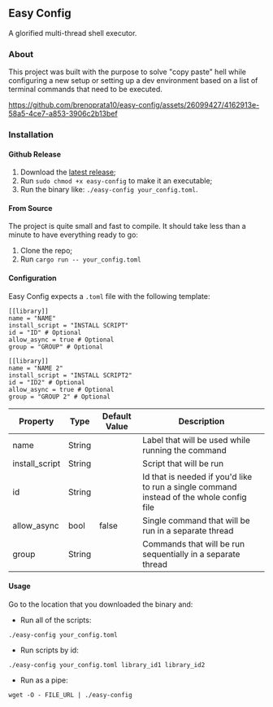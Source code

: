 ## Easy Config

A glorified multi-thread shell executor.

### About

This project was built with the purpose to solve "copy paste" hell while configuring a new setup or setting up a dev environment based on a list of terminal commands that need to be executed.

https://github.com/brenoprata10/easy-config/assets/26099427/4162913e-58a5-4ce7-a853-3906c2b13bef

### Installation

#### Github Release

1. Download the [latest release](https://github.com/brenoprata10/easy-config/releases/latest);
2. Run `sudo chmod +x easy-config` to make it an executable;
3. Run the binary like: `./easy-config your_config.toml`.

#### From Source

The project is quite small and fast to compile. It should take less than a minute to have everything ready to go:

1. Clone the repo;
2. Run `cargo run -- your_config.toml`

#### Configuration

Easy Config expects a `.toml` file with the following template:

```
[[library]]
name = "NAME"
install_script = "INSTALL SCRIPT"
id = "ID" # Optional
allow_async = true # Optional 
group = "GROUP" # Optional

[[library]]
name = "NAME 2"
install_script = "INSTALL SCRIPT2"
id = "ID2" # Optional
allow_async = true # Optional 
group = "GROUP 2" # Optional
```

| Property | Type | Default Value | Description |
|---|---|---|---|
| name | String |  | Label that will be used while running the command |
| install_script | String |  | Script that will be run |
| id | String |  | Id that is needed if you'd like to run a single command instead of the whole config file |
| allow_async | bool | false | Single command that will be run in a separate thread |
| group | String |  | Commands that will be run sequentially in a separate thread |

#### Usage

Go to the location that you downloaded the binary and:

- Run all of the scripts:

```
./easy-config your_config.toml
```

- Run scripts by id:

```
./easy-config your_config.toml library_id1 library_id2
```

- Run as a pipe:

```
wget -O - FILE_URL | ./easy-config
```
